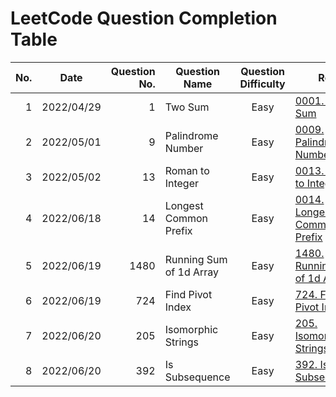 # LeetCode Question Completion Table

| No. | Date       | Question No. | Question Name           | Question Difficulty | Ref.                                                                           |                             My Attempt                              |
| --: | ---------- | -----------: | ----------------------- | :-----------------: | ------------------------------------------------------------------------------ | :-----------------------------------------------------------------: |
|   1 | 2022/04/29 |            1 | Two Sum                 |        Easy         | [0001. Two Sum](/questions/0001-Two-Sum/qa.md)                                 |         [JS](/questions/0001-Two-Sum/myattempt/20220429.js)         |
|   2 | 2022/05/01 |            9 | Palindrome Number       |        Easy         | [0009. Palindrome Number](/questions/0009-Palindrome-Number/qa.md)             |    [JS](/questions/0009-Palindrome-Number/myattempt/20220501.js)    |
|   3 | 2022/05/02 |           13 | Roman to Integer        |        Easy         | [0013. Roman to Integer](/questions/0013-Roman-to-Integer/qa.md)               |    [JS](/questions/0013-Roman-to-Integer/myattempt/20220502.js)     |
|   4 | 2022/06/18 |           14 | Longest Common Prefix   |        Easy         | [0014. Longest Common Prefix](/questions/0014-Longest-Common-Prefix/qa.md)     |  [JS](/questions/0014-Longest-Common-Prefix/myattempt/20220618.js)  |
|   5 | 2022/06/19 |         1480 | Running Sum of 1d Array |        Easy         | [1480. Running Sum of 1d Array](/questions/1480-Running-Sum-of-1d-Array/qa.md) | [JS](/questions/1480-Running-Sum-of-1d-Array/myattempt/20220619.js) |
|   6 | 2022/06/19 |          724 | Find Pivot Index        |        Easy         | [724. Find Pivot Index](/questions/0724-Find-Pivot-Index/qa.md)                |    [JS](/questions/0724-Find-Pivot-Index/myattempt/20220619.js)     |
|   7 | 2022/06/20 |          205 | Isomorphic Strings      |        Easy         | [205. Isomorphic Strings](/questions/0205-Isomorphic-Strings/qa.md)            |   [JS](/questions/0205-Isomorphic-Strings/myattempt/20220620.js)    |
|   8 | 2022/06/20 |          392 | Is Subsequence          |        Easy         | [392. Is Subsequence](/questions/0392-Is-Subsequence/qa.md)                    |     [JS](/questions/0392-Is-Subsequence/myattempt/20220620.js)      |
